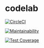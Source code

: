 # codelab

[![CircleCI](https://circleci.com/gh/musonant/codelab.svg?style=svg)](https://circleci.com/gh/musonant/codelab)

[![Maintainability](https://api.codeclimate.com/v1/badges/891bd69569dd272c4a01/maintainability)](https://codeclimate.com/github/musonant/codelab/maintainability)

[![Test Coverage](https://api.codeclimate.com/v1/badges/891bd69569dd272c4a01/test_coverage)](https://codeclimate.com/github/musonant/codelab/test_coverage)

